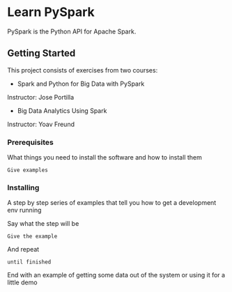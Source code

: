 # Learn PySpark

PySpark is the Python API for Apache Spark.

## Getting Started
This project consists of exercises from two courses:
 
- Spark and Python for Big Data with PySpark 

Instructor: Jose Portilla 
 
 
- Big Data Analytics Using Spark 

Instructor: Yoav Freund 

### Prerequisites

What things you need to install the software and how to install them

```
Give examples
```

### Installing

A step by step series of examples that tell you how to get a development env running

Say what the step will be

```
Give the example
```

And repeat

```
until finished
```

End with an example of getting some data out of the system or using it for a little demo
